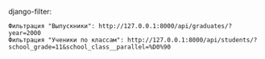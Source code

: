 django-filter: 

    Фильтрация "Выпускники": http://127.0.0.1:8000/api/graduates/?year=2000
    Фильтрация "Ученики по классам": http://127.0.0.1:8000/api/students/?school_grade=11&school_class__parallel=%D0%90